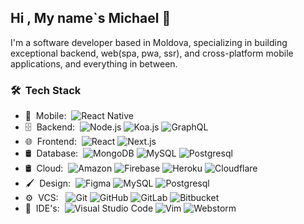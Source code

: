 
<h2> Hi , My name`s Michael 👋</h2>

I'm a software developer based in Moldova, specializing in building exceptional backend, web(spa, pwa, ssr), and cross-platform mobile applications, and everything in between.

<h3> 🛠 &nbsp;Tech Stack</h3>

- 📱 &nbsp;Mobile:&nbsp;
  ![React Native](https://img.shields.io/badge/-React%20Native-0A1A2F?style=flat&logo=React&logoColor=00d8fd)
- 🗄 &nbsp;Backend:&nbsp;
  ![Node.js](https://img.shields.io/badge/-Node.js-0A1A2F?style=flat&logo=node.js)
  ![Koa.js](https://img.shields.io/badge/-Koa.js-0A1A2F?style=flat&logo=koa)
  ![GraphQL](https://img.shields.io/badge/-GraphQL-0A1A2F?style=flat&logo=GraphQL&logoColor=da0093)
- 🌐 &nbsp;Frontend:&nbsp;
  ![React](https://img.shields.io/badge/-React-0A1A2F?style=flat&logo=react)
  ![Next.js](https://img.shields.io/badge/-Next.js-0A1A2F?style=flat&logo=next.js)
- 🛢 &nbsp;Database:&nbsp;
  ![MongoDB](https://img.shields.io/badge/-MongoDB-0A1A2F?style=flat&logo=mongodb)
  ![MySQL](https://img.shields.io/badge/-MySQL-0A1A2F?style=flat&logo=mysql&logoColor=00d8fd)
  ![Postgresql](https://img.shields.io/badge/-Postgresql-0A1A2F?style=flat&logo=postgresql)
- 🛢 &nbsp;Cloud:&nbsp;
  ![Amazon](https://img.shields.io/badge/-Amazon-0A1A2F?style=flat&logo=amazon)
  ![Firebase](https://img.shields.io/badge/-Firebase-0A1A2F?style=flat&logo=firebase)
  ![Heroku](https://img.shields.io/badge/-Heroku-0A1A2F?style=flat&logo=heroku)
  ![Cloudflare](https://img.shields.io/badge/-Cloudflare-0A1A2F?style=flat&logo=cloudflare)
- 🖌️ &nbsp;Design:&nbsp;
  ![Figma](https://img.shields.io/badge/-Figma-0A1A2F?style=flat&logo=figma)
  ![MySQL](https://img.shields.io/badge/-Miro-0A1A2F?style=flat&logo=miro)
  ![Postgresql](https://img.shields.io/badge/-Sketch-0A1A2F?style=flat&logo=sketch)
- ⚙️ &nbsp;VCS: &nbsp;
  ![Git](https://img.shields.io/badge/-Git-0A1A2F?style=flat&logo=git)
  ![GitHub](https://img.shields.io/badge/-GitHub-0A1A2F?style=flat&logo=github)
  ![GitLab](https://img.shields.io/badge/-GitLab-0A1A2F?style=flat&logo=gitlab)
  ![Bitbucket](https://img.shields.io/badge/-Bitbucket-0A1A2F?style=flat&logo=bitbucket&logoColor=0052cc)
- 🔧 &nbsp;IDE's:&nbsp;
  ![Visual Studio Code](https://img.shields.io/badge/-Visual%20Studio%20Code-0A1A2F?style=flat&logo=visual-studio-code&logoColor=007ACC)
  ![Vim](https://img.shields.io/badge/-Vim-0A1A2F?style=flat&logo=vim&logoColor=007ACC)
  ![Webstorm](https://img.shields.io/badge/-WebStorm-0A1A2F?style=flat&logo=webstorm)
